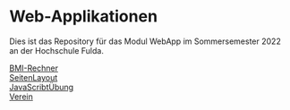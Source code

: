 # Web-Applikationen

Dies ist das Repository für das Modul WebApp im Sommersemester 2022 an der Hochschule Fulda.

[BMI-Rechner](./Übung_01/)  
[SeitenLayout](./SeitenLayout/)  
[JavaScribtÜbung](./Javascribt/)  
[Verein](./Verein/)  
